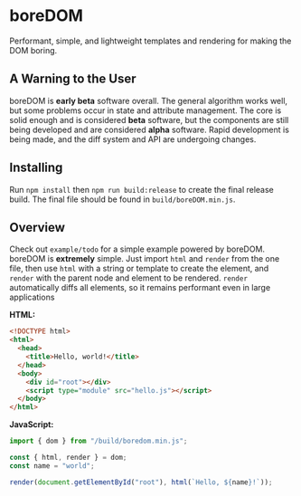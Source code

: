 # boreDOM

Performant, simple, and lightweight templates and rendering for making the DOM boring.

## A Warning to the User

boreDOM is **early beta** software overall. The general algorithm works well, but some problems occur in state and attribute management. The core is solid enough and is considered **beta** software, but the components are still being developed and are considered **alpha** software. Rapid development is being made, and the diff system and API are undergoing changes.

## Installing

Run `npm install` then `npm run build:release` to create the final release build. The final file should be found in `build/boreDOM.min.js`.

## Overview

Check out `example/todo` for a simple example powered by boreDOM. boreDOM is **extremely** simple. Just import `html` and `render` from the one file, then use `html` with a string or template to create the element, and `render` with the parent node and element to be rendered. `render` automatically diffs all elements, so it remains performant even in large applications

**HTML:**
```html
<!DOCTYPE html>
<html>
  <head>
  	<title>Hello, world!</title>    
  </head>
  <body>
    <div id="root"></div>
    <script type="module" src="hello.js"></script>
  </body>
</html>
```

**JavaScript:**

```javascript
import { dom } from "/build/boredom.min.js";

const { html, render } = dom;
const name = "world";

render(document.getElementById("root"), html(`Hello, ${name}!`));
```
